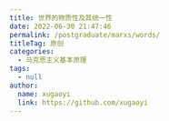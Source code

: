 ```yaml
---
title: 世界的物质性及其统一性
date: 2022-06-30 21:47:46
permalink: /postgraduate/marxs/words/
titleTag: 原创
categories: 
  - 马克思主义基本原理
tags: 
  - null
author: 
  name: xugaoyi
  link: https://github.com/xugaoyi
---
```

